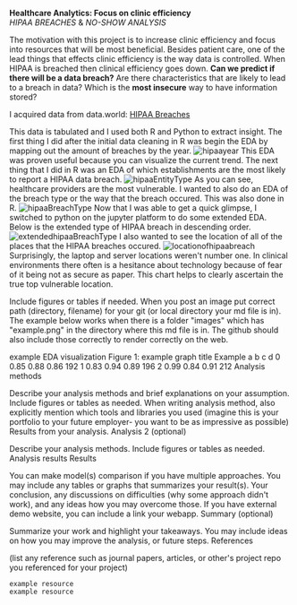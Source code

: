 **Healthcare Analytics: Focus on clinic efficiency**       
    *HIPAA BREACHES* &
    *NO-SHOW ANALYSIS*


The motivation with this project is to increase clinic efficiency and focus into resources that will be most beneficial. 
Besides patient care, one of the lead things that effects clinic efficiency is the way data is controlled. When HIPAA is breached then clinical efficiency goes down. **Can we predict if there will be a data breach?** Are there characteristics that are likely to lead to a breach in data? Which is the **most insecure** way to have information stored?

I acquired data from data.world:
    [HIPAA Breaches](https://data.world/health/health-data-breaches)
     
     
   
This data is tabulated and I used both R and Python to extract insight. The first thing I did after the initial data cleaning in R was begin the EDA by mapping out the amount of breaches by the year.
![hipaayear](https://user-images.githubusercontent.com/23061309/31903069-9bc27be8-b7ec-11e7-85e9-02b3683329c7.png)
This EDA was proven useful because you can visualize the current trend. The next thing that I did in R was an EDA of which establishments are the most likely to report a HIPAA data breach.
![hipaaEntityType](https://user-images.githubusercontent.com/23061309/31903419-a423e564-b7ed-11e7-9bac-c2f71ea75051.png)
As you can see, healthcare providers are the most vulnerable. I wanted to also do an EDA of the breach type or the way that the breach occured. This was also done in R.
![hipaaBreachType](https://user-images.githubusercontent.com/23061309/31903567-1a619dd4-b7ee-11e7-9de9-35bc90ec9ea3.png)
Now that I was able to get a quick glimpse, I switched to python on the jupyter platform to do some extended EDA. Below is the extended type of HIPAA breach in descending order. 
![extendedhipaaBreachType](https://user-images.githubusercontent.com/23061309/31904005-9796071c-b7ef-11e7-8ecc-f670cc3d3fbe.png)
I also wanted to see the location of all of the places that the HIPAA breaches occured.
![locationofhipaabreach](https://user-images.githubusercontent.com/23061309/31904160-0be786fe-b7f0-11e7-9fb2-db6e89eaebe7.png)
Surprisingly, the laptop and server locations weren't number one. In clinical environments there often is a hesitance about technology because of fear of it being not as secure as paper. This chart helps to clearly ascertain the true top vulnerable location.

Include figures or tables if needed. When you post an image put correct path (directory, filename) for your git (or local directory your md file is in). The example below works when there is a folder "images" which has "example.png" in the directory where this md file is in. The github should also include those correctly to render correctly on the web.

example EDA visualization
Figure 1: example graph title
Example 	a 	b 	c 	d
0 	0.85 	0.88 	0.86 	192
1 	0.83 	0.94 	0.89 	196
2 	0.99 	0.84 	0.91 	212
Analysis methods

Describe your analysis methods and brief explanations on your assumption. Include figures or tables as needed.
When writing analysis method, also explicitly mention which tools and libraries you used (imagine this is your portfolio to your future employer- you want to be as impressive as possible) Results from your analysis.
Analysis 2 (optional)

Describe your analysis methods. Include figures or tables as needed.
Analysis results
Results

You can make model(s) comparison if you have multiple approaches. You may include any tables or graphs that summarizes your result(s). Your conclusion, any discussions on difficulties (why some approach didn't work), and any ideas how you may overcome those. If you have external demo website, you can include a link your webapp.
Summary (optional)

Summarize your work and highlight your takeaways. You may include ideas on how you may improve the analysis, or future steps.
References

(list any reference such as journal papers, articles, or other's project repo you referenced for your project)

    example resource
    example resource

